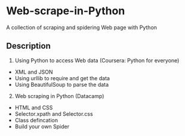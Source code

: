 # Web-scrape-in-Python
A collection of scraping and spidering Web page with Python
## Description
1. Using Python to access Web data (Coursera: Python for everyone) 
- XML and JSON 
- Using urllib to require and get the data
- Using BeautifulSoup to parse the data
2. Web scraping in Python (Datacamp) 
- HTML and CSS
- Selector.xpath and Selector.css
- Class defincation 
- Build your own Spider
